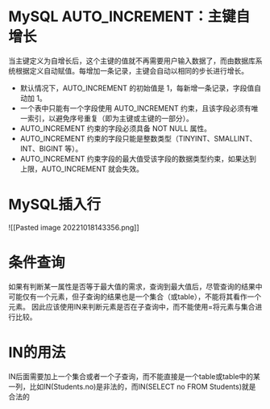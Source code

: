 # MySQL AUTO_INCREMENT：主键自增长
当主键定义为自增长后，这个主键的值就不再需要用户输入数据了，而由数据库系统根据定义自动赋值。每增加一条记录，主键会自动以相同的步长进行增长。
-   默认情况下，AUTO_INCREMENT 的初始值是 1，每新增一条记录，字段值自动加 1。
-  一个表中只能有一个字段使用 AUTO_INCREMENT 约束，且该字段必须有唯一索引，以避免序号重复（即为主键或主键的一部分）。
-  AUTO_INCREMENT 约束的字段必须具备 NOT NULL 属性。
-  AUTO_INCREMENT 约束的字段只能是整数类型（TINYINT、SMALLINT、INT、BIGINT 等）。
-  AUTO_INCREMENT 约束字段的最大值受该字段的数据类型约束，如果达到上限，AUTO_INCREMENT 就会失效。
# MySQL插入行
![[Pasted image 20221018143356.png]]
# 条件查询
如果有判断某一属性是否等于最大值的需求，查询到最大值后，尽管查询的结果中可能仅有一个元素，但子查询的结果也是一个集合（或table），不能将其看作一个元素。
因此应该使用IN来判断元素是否在子查询中，而不能使用=将元素与集合进行比较。
# IN的用法
IN后面需要加上一个集合或者一个子查询，而不能直接是一个table或table中的某一列，比如IN(Students.no)是非法的，而IN(SELECT no FROM Students)就是合法的
